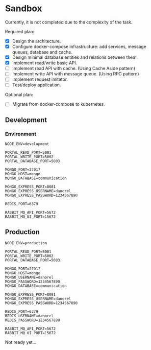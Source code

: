 # Sandbox

Currently, it is not completed due to the complexity of the task.

Required plan:
- [x] Design the architecture.
- [x] Configure docker-compose infrastructure: add services, message queues, database and cache.
- [x] Design minimal database entities and relations between them.
- [x] Implement read/write basic API.
- [ ] Implement read API with cache. (Using Cache Aside pattern)
- [ ] Implement write API with message queue. (Using RPC pattern)
- [ ] Implement request imitator.
- [ ] Test/deploy application.

Optional plan:
- [ ] Migrate from docker-compose to kubernetes.

## Development

### Environment

```
NODE_ENV=development

PORTAL_READ_PORT=5001
PORTAL_WRITE_PORT=5002
PORTAL_DATABASE_PORT=5003

MONGO_PORT=27017
MONGO_HOST=mongo
MONGO_DATABASE=communication

MONGO_EXPRESS_PORT=8081
MONGO_EXPRESS_USERNAME=danorel
MONGO_EXPRESS_PASSWORD=1234567890

REDIS_PORT=6379

RABBIT_MQ_API_PORT=5672
RABBIT_MQ_UI_PORT=15672
```

## Production

```
NODE_ENV=production

PORTAL_READ_PORT=5001
PORTAL_WRITE_PORT=5002
PORTAL_DATABASE_PORT=5003

MONGO_PORT=27017
MONGO_HOST=mongo
MONGO_USERNAME=danorel
MONGO_PASSWORD=1234567890
MONGO_DATABASE=communication

MONGO_EXPRESS_PORT=8081
MONGO_EXPRESS_USERNAME=danorel
MONGO_EXPRESS_PASSWORD=1234567890

REDIS_PORT=6379
REDIS_USERNAME=danorel
REDIS_PASSWORD=1234567890

RABBIT_MQ_API_PORT=5672
RABBIT_MQ_UI_PORT=15672
```

Not ready yet...